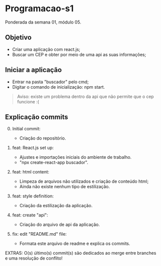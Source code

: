 # Programacao-s1
Ponderada da semana 01, módulo 05.

## Objetivo

- Criar uma aplicação com react.js;
- Buscar um CEP e obter por meio de uma api as suas informações;

## Iniciar a aplicação

- Entrar na pasta "buscador" pelo cmd;
- Digitar o comando de inicialização: npm start.

>Aviso: existe um problema dentro da api que não permite que o cep funcione :(

## Explicação commits

0. Initial commit:
    - Criação do repositório.

1. feat: React.js set up:
    - Ajustes e importações iniciais do ambiente de trabalho.
    - "npx create-react-app buscador".

2. feat: html content:
    - Limpeza de arquivos não utilizados e criação de conteúdo html;
    - Ainda não existe nenhum tipo de estilização.

3. feat: style definition:
    - Criação da estilização da aplicação.

4. feat: create "api":
    - Criação do arquivo de api da aplicação.

5. fix: edit "README.md" file:
    - Formata este arquivo de readme e explica os commits.

EXTRAS: O(s) último(s) commit(s) são dedicados ao merge entre branches e uma resolução de conflito!